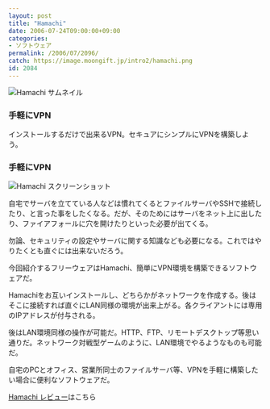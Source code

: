 ```yaml
---
layout: post
title: "Hamachi"
date: 2006-07-24T09:00:00+09:00
categories:
- ソフトウェア
permalink: /2006/07/2096/
catch: https://image.moongift.jp/intro2/hamachi.png
id: 2084
---
```

 ![Hamachi サムネイル](https://image.moongift.jp/intro2/hamachi.t.png "Hamachi サムネイル")
  

### 手軽にVPN
  
インストールするだけで出来るVPN。セキュアにシンプルにVPNを構築しよう。  
<!--more-->  

### 手軽にVPN
  

![Hamachi スクリーンショット](https://image.moongift.jp/intro2/hamachi.png "Hamachi スクリーンショット")

  

自宅でサーバを立てている人などは慣れてくるとファイルサーバやSSHで接続したり、と言った事をしたくなる。だが、そのためにはサーバをネット上に出したり、ファイアフォールに穴を開けたりといった必要が出てくる。

  

勿論、セキュリティの設定やサーバに関する知識なども必要になる。これではやりたくとも直ぐには出来ないだろう。

  

今回紹介するフリーウェアはHamachi、簡単にVPN環境を構築できるソフトウェアだ。

  

Hamachiをお互いインストールし、どちらかがネットワークを作成する。後はそこに接続すれば直ぐにLAN同様の環境が出来上がる。各クライアントには専用のIPアドレスが付与される。

  

後はLAN環境同様の操作が可能だ。HTTP、FTP、リモートデスクトップ等思い通りだ。ネットワーク対戦型ゲームのように、LAN環境でやるようなものも可能だ。

  

自宅のPCとオフィス、営業所同士のファイルサーバ等、VPNを手軽に構築したい場合に便利なソフトウェアだ。

  

[Hamachi レビュー](http://oss.moongift.jp/review/i-2101.html)はこちら

